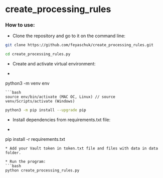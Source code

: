 # create_processing_rules

### How to use: 
* Clone the repository and go to it on the command line:
```bash
git clone https://github.com/feyaschuk/create_processing_rules.git
```
```bash
cd create_processing_rules.py
```
* Create and activate virtual environment:
* ```bash
python3 -m venv env
```
```bash
source env/bin/activate (MAC OC, Linux) // source venv/Scripts/activate (Windows)
```
```bash
python3 -m pip install --upgrade pip
```
* Install dependencies from requirements.txt file:
* ```bash
pip install -r requirements.txt
```
* Add your Vault token in token.txt file and files with data in data folder.

* Run the program:
```bash
python create_processing_rules.py
```
